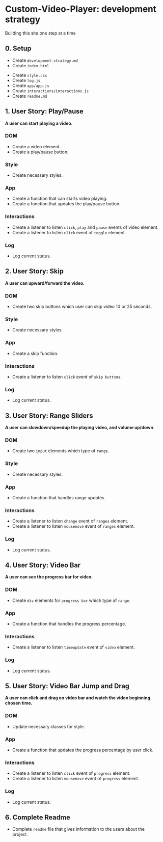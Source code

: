 # Custom-Video-Player: development strategy

Building this site one step at a time

## 0. Setup

* Create `development-strategy.md`
* Create `index.html`
- Create `style.css`
- Create `log.js`
- Create `app/app.js`
- Create `interactions/interactions.js`
- Create `readme.md`

## 1. User Story: Play/Pause
 
 __A user can start playing a video.__
 
### DOM 
 * Create a video element.
 * Create a play/pause button.
 
### Style
 * Create necessary styles.

### App
 * Create a function that can starts video playing.
 * Create a function that updates the play/pause button.
 
### Interactions
 * Create a listener to listen `click`, `play` and `pause` events of video element.
 * Create a listener to listen `click` event of `toggle` element.

 ### Log

 * Log current status.
 
## 2. User Story: Skip

__A user can upward/forward the video.__

### DOM 
* Create two skip buttons which user can skip video 10 or 25 seconds.

### Style
 * Create necessary styles.
 
### App
* Create a skip function.

### Interactions
* Create a listener to listen `click` event of `skip buttons`.

 ### Log

 * Log current status.

## 3. User Story: Range Sliders

__A user can slowdown/speedup the playing video, and volume up/down.__

### DOM 
* Create two `input` elements which type of `range`.

### Style
 * Create necessary styles.
 
### App
* Create a function that handles range updates.

### Interactions
* Create a listener to listen `change` event of `ranges` element.
* Create a listener to listen `mousemove` event of `ranges` element.

 ### Log

 * Log current status.
 
## 4. User Story: Video Bar

__A user can see the progress bar for video.__

### DOM 
* Create `div` elements for `progress bar` which type of `range`.

### App
* Create a function that handles the progress percentage.

### Interactions
* Create a listener to listen `timeupdate` event of `video` element.

 ### Log

 * Log current status.
 
## 5. User Story: Video Bar Jump and Drag

__A user can click and drag on video bar and watch the video beginning chosen time.__

### DOM 
* Update necessary classes for style.

### App
* Create a function that updates the progress percentage by user click.

### Interactions
* Create a listener to listen `click` event of `progress` element.
* Create a listener to listen `mousemove` event of `progress` element.

 ### Log

 * Log current status.
 
 ## 6. Complete Readme

 * Complete `readme` file that gives information to the users about the project.